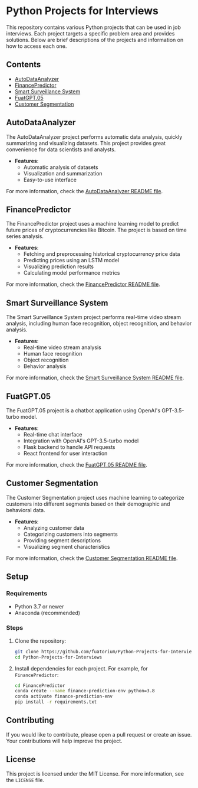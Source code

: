 # Python Projects for Interviews

This repository contains various Python projects that can be used in job interviews. Each project targets a specific problem area and provides solutions. Below are brief descriptions of the projects and information on how to access each one.

## Contents

- [AutoDataAnalyzer](#autodataanalyzer)
- [FinancePredictor](#financepredictor)
- [Smart Surveillance System](#smart-surveillance-system)
- [FuatGPT.05](#fuatgpt05)
- [Customer Segmentation](#customer-segmentation)

## AutoDataAnalyzer

The AutoDataAnalyzer project performs automatic data analysis, quickly summarizing and visualizing datasets. This project provides great convenience for data scientists and analysts.

- **Features**:
  - Automatic analysis of datasets
  - Visualization and summarization
  - Easy-to-use interface

For more information, check the [AutoDataAnalyzer README file](./AutoDataAnalyzer/README.md).

## FinancePredictor

The FinancePredictor project uses a machine learning model to predict future prices of cryptocurrencies like Bitcoin. The project is based on time series analysis.

- **Features**:
  - Fetching and preprocessing historical cryptocurrency price data
  - Predicting prices using an LSTM model
  - Visualizing prediction results
  - Calculating model performance metrics

For more information, check the [FinancePredictor README file](./FinancePredictor/README.md).

## Smart Surveillance System

The Smart Surveillance System project performs real-time video stream analysis, including human face recognition, object recognition, and behavior analysis.

- **Features**:
  - Real-time video stream analysis
  - Human face recognition
  - Object recognition
  - Behavior analysis

For more information, check the [Smart Surveillance System README file](./Smart%20Surveillance%20System/README.md).

## FuatGPT.05

The FuatGPT.05 project is a chatbot application using OpenAI's GPT-3.5-turbo model.

- **Features**:
  - Real-time chat interface
  - Integration with OpenAI's GPT-3.5-turbo model
  - Flask backend to handle API requests
  - React frontend for user interaction

For more information, check the [FuatGPT.05 README file](./FuatGPT.05/README.md).

## Customer Segmentation

The Customer Segmentation project uses machine learning to categorize customers into different segments based on their demographic and behavioral data.

- **Features**:
  - Analyzing customer data
  - Categorizing customers into segments
  - Providing segment descriptions
  - Visualizing segment characteristics

For more information, check the [Customer Segmentation README file](https://github.com/Fuatorium/Python-Projects-for-Interviews/blob/main/customer-segmentation/readme.md).

## Setup

### Requirements

- Python 3.7 or newer
- Anaconda (recommended)

### Steps

1. Clone the repository:
    ```sh
    git clone https://github.com/fuatorium/Python-Projects-for-Interviews.git
    cd Python-Projects-for-Interviews
    ```

2. Install dependencies for each project. For example, for `FinancePredictor`:
    ```sh
    cd FinancePredictor
    conda create --name finance-prediction-env python=3.8
    conda activate finance-prediction-env
    pip install -r requirements.txt
    ```

## Contributing

If you would like to contribute, please open a pull request or create an issue. Your contributions will help improve the project.

## License

This project is licensed under the MIT License. For more information, see the `LICENSE` file.
